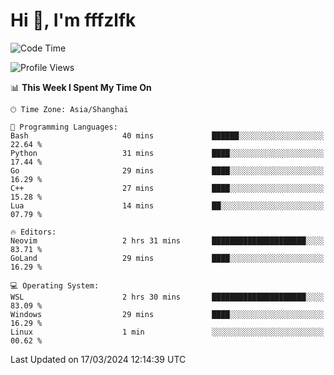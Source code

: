 # Hi 👋, I'm fffzlfk

<!--START_SECTION:waka-->
![Code Time](http://img.shields.io/badge/Code%20Time-676%20hrs%2031%20mins-blue)

![Profile Views](http://img.shields.io/badge/Profile%20Views-0-blue)

📊 **This Week I Spent My Time On** 

```text
🕑︎ Time Zone: Asia/Shanghai

💬 Programming Languages: 
Bash                     40 mins             ██████░░░░░░░░░░░░░░░░░░░   22.64 % 
Python                   31 mins             ████░░░░░░░░░░░░░░░░░░░░░   17.44 % 
Go                       29 mins             ████░░░░░░░░░░░░░░░░░░░░░   16.29 % 
C++                      27 mins             ████░░░░░░░░░░░░░░░░░░░░░   15.28 % 
Lua                      14 mins             ██░░░░░░░░░░░░░░░░░░░░░░░   07.79 % 

🔥 Editors: 
Neovim                   2 hrs 31 mins       █████████████████████░░░░   83.71 % 
GoLand                   29 mins             ████░░░░░░░░░░░░░░░░░░░░░   16.29 % 

💻 Operating System: 
WSL                      2 hrs 30 mins       █████████████████████░░░░   83.09 % 
Windows                  29 mins             ████░░░░░░░░░░░░░░░░░░░░░   16.29 % 
Linux                    1 min               ░░░░░░░░░░░░░░░░░░░░░░░░░   00.62 % 
```


 Last Updated on 17/03/2024 12:14:39 UTC
<!--END_SECTION:waka-->
